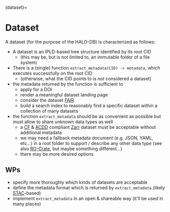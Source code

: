 (dataset)=
# Dataset

A dataset (for the purpose of the HALO-DB) is characterized as follows:

* A dataset is an IPLD-based tree structure identified by its root CID
  * (this may be, but is not limited to, an immutable folder of a file system)
* There is a (single) function `extract_metadata(CID) -> metadata`, which executes successfully on the root CID
  * (otherwise, what the CID points to is *not* considered a dataset)
* the metadata returned by the function is sufficient to
  * apply for a DOI
  * render a meaningful dataset landing page
  * consider the dataset [FAIR](https://en.wikipedia.org/wiki/FAIR_data)
  * build a search index to reasonably find a specific dataset within a collection of many datasets
* the function `extract_metadata` should be as convenient as possible but must allow to share unknown data types as well
  * a [CF](https://cfconventions.org/) & [ACDD](https://wiki.esipfed.org/Attribute_Convention_for_Data_Discovery_1-3) compliant [Zarr](https://zarr.dev/) dataset must be acceptable without additional metadata
  * we may need a fallback metadata document (e.g. JSON, YAML, etc...) in a root folder to support / describe any other data type (see also [RO-Crate](https://www.researchobject.org/ro-crate/), but maybe something different...)
  * there may be more desired options

## WPs

* specify more thoroughly which kinds of datasets are acceptable
* define the metadata format which is returned by `extract_metadata` (likely [STAC](https://stacspec.org/en)-based)
* implement `extract_metadata` in an open & shareable way (it'll be used in many places)
